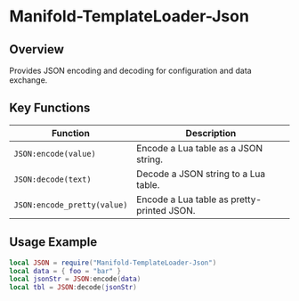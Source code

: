 # Manifold-TemplateLoader-Json

## Overview

Provides JSON encoding and decoding for configuration and data exchange.

## Key Functions

| Function | Description |
|----------|-------------|
| `JSON:encode(value)` | Encode a Lua table as a JSON string. |
| `JSON:decode(text)` | Decode a JSON string to a Lua table. |
| `JSON:encode_pretty(value)` | Encode a Lua table as pretty-printed JSON. |

## Usage Example

```lua
local JSON = require("Manifold-TemplateLoader-Json")
local data = { foo = "bar" }
local jsonStr = JSON:encode(data)
local tbl = JSON:decode(jsonStr)
```